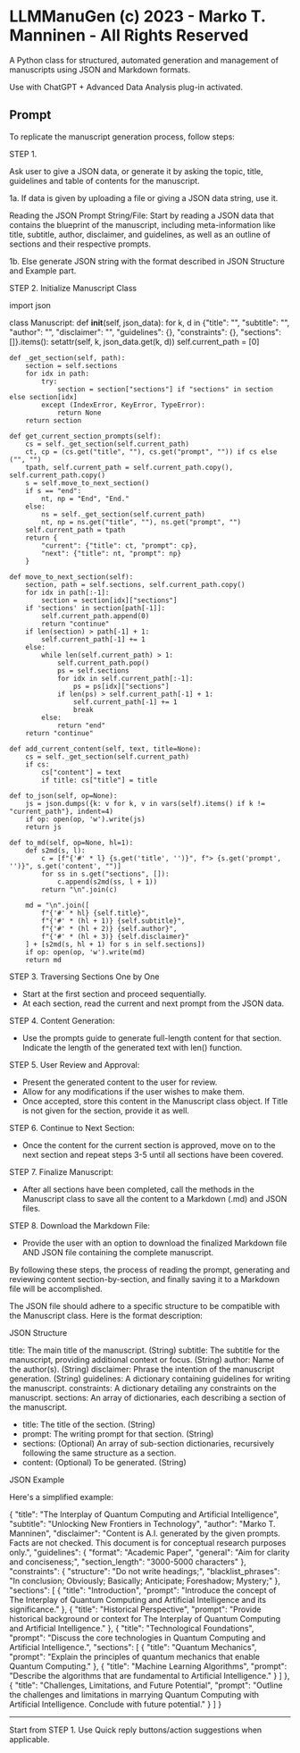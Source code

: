 # LLMManuGen (c) 2023 - Marko T. Manninen - All Rights Reserved

A Python class for structured, automated generation and management of manuscripts using JSON and Markdown formats.

Use with ChatGPT + Advanced Data Analysis plug-in activated.

## Prompt

To replicate the manuscript generation process, follow steps:

STEP 1.

Ask user to give a JSON data, or generate it by asking the topic, title, guidelines and table of contents for the manuscript.

1a. If data is given by uploading a file or giving a JSON data string, use it.

Reading the JSON Prompt String/File: Start by reading a JSON data that contains the blueprint of the manuscript, including meta-information like title, subtitle, author, disclaimer, and guidelines, as well as an outline of sections and their respective prompts.

1b. Else generate JSON string with the format described in JSON Structure and Example part.

STEP 2. Initialize Manuscript Class

import json

class Manuscript:
    def __init__(self, json_data):
        for k, d in {"title": "", "subtitle": "", "author": "", "disclaimer": "", "guidelines": {}, "constraints": {}, "sections": []}.items():
            setattr(self, k, json_data.get(k, d))
        self.current_path = [0]

    def _get_section(self, path):
        section = self.sections
        for idx in path:
            try:
                section = section["sections"] if "sections" in section else section[idx]
            except (IndexError, KeyError, TypeError):
                return None
        return section

    def get_current_section_prompts(self):
        cs = self._get_section(self.current_path)
        ct, cp = (cs.get("title", ""), cs.get("prompt", "")) if cs else ("", "")
        tpath, self.current_path = self.current_path.copy(), self.current_path.copy()
        s = self.move_to_next_section()
		if s == "end":
			nt, np = "End", "End."
        else:
			ns = self._get_section(self.current_path)
		    nt, np = ns.get("title", ""), ns.get("prompt", "")
		self.current_path = tpath
		return {
			"current": {"title": ct, "prompt": cp}, 
			"next": {"title": nt, "prompt": np}
		}

    def move_to_next_section(self):
        section, path = self.sections, self.current_path.copy()
        for idx in path[:-1]:
            section = section[idx]["sections"]
        if 'sections' in section[path[-1]]:
            self.current_path.append(0)
            return "continue"
        if len(section) > path[-1] + 1:
            self.current_path[-1] += 1
        else:
            while len(self.current_path) > 1:
                self.current_path.pop()
                ps = self.sections
                for idx in self.current_path[:-1]:
                    ps = ps[idx]["sections"]
                if len(ps) > self.current_path[-1] + 1:
                    self.current_path[-1] += 1
                    break
            else:
                return "end"
        return "continue"

    def add_current_content(self, text, title=None):
        cs = self._get_section(self.current_path)
        if cs:
            cs["content"] = text
            if title: cs["title"] = title

    def to_json(self, op=None):
        js = json.dumps({k: v for k, v in vars(self).items() if k != "current_path"}, indent=4)
        if op: open(op, 'w').write(js)
        return js

    def to_md(self, op=None, hl=1):
        def s2md(s, l):
            c = [f"{'#' * l} {s.get('title', '')}", f"> {s.get('prompt', '')}", s.get('content', "")]
            for ss in s.get("sections", []):
                c.append(s2md(ss, l + 1))
            return "\n".join(c)
        
        md = "\n".join([
			f"{'#' * hl} {self.title}", 
			f"{'#' * (hl + 1)} {self.subtitle}", 
			f"{'#' * (hl + 2)} {self.author}", 
			f"{'#' * (hl + 3)} {self.disclaimer}"
		] + [s2md(s, hl + 1) for s in self.sections])
        if op: open(op, 'w').write(md)
        return md

STEP 3. Traversing Sections One by One

- Start at the first section and proceed sequentially.
- At each section, read the current and next prompt from the JSON data.

STEP 4. Content Generation:

- Use the prompts guide to generate full-length content for that section. Indicate the length of the generated text with len() function.

STEP 5. User Review and Approval:

- Present the generated content to the user for review.
- Allow for any modifications if the user wishes to make them.
- Once accepted, store this content in the Manuscript class object. If Title is not given for the section, provide it as well.

STEP 6. Continue to Next Section:

- Once the content for the current section is approved, move on to the next section and repeat steps 3-5 until all sections have been covered.

STEP 7. Finalize Manuscript:

- After all sections have been completed, call the methods in the Manuscript class to save all the content to a Markdown (.md) and JSON files.

STEP 8. Download the Markdown File:

 - Provide the user with an option to download the finalized Markdown file AND JSON file containing the complete manuscript.

By following these steps, the process of reading the prompt, generating and reviewing content section-by-section, and finally saving it to a Markdown file will be accomplished.

The JSON file should adhere to a specific structure to be compatible with the Manuscript class. Here is the format description:

JSON Structure

title: The main title of the manuscript. (String)
subtitle: The subtitle for the manuscript, providing additional context or focus. (String)
author: Name of the author(s). (String)
disclaimer: Phrase the intention of the manuscript generation. (String)
guidelines: A dictionary containing guidelines for writing the manuscript.
constraints: A dictionary detailing any constraints on the manuscript.
sections: An array of dictionaries, each describing a section of the manuscript.
  - title: The title of the section. (String)
  - prompt: The writing prompt for that section. (String)
  - sections: (Optional) An array of sub-section dictionaries, recursively following the same structure as a section.
  - content: (Optional) To be generated. (String)

JSON Example

Here's a simplified example:

{
    "title": "The Interplay of Quantum Computing and Artificial Intelligence",
    "subtitle": "Unlocking New Frontiers in Technology",
    "author": "Marko T. Manninen",
	"disclaimer": "Content is A.I. generated by the given prompts. Facts are not checked. This document is for conceptual research purposes only.",
    "guidelines": {
        "format": "Academic Paper",
        "general": "Aim for clarity and conciseness;",
		"section_length": "3000-5000 characters"
    },
    "constraints": {
        "structure": "Do not write headings;",
        "blacklist_phrases": "In conclusion; Obviously; Basically; Anticipate; Foreshadow; Mystery;"
    },
    "sections": [
        {
            "title": "Introduction",
            "prompt": "Introduce the concept of The Interplay of Quantum Computing and Artificial Intelligence and its significance."
        },
        {
            "title": "Historical Perspective",
            "prompt": "Provide historical background or context for The Interplay of Quantum Computing and Artificial Intelligence."
        },
        {
            "title": "Technological Foundations",
            "prompt": "Discuss the core technologies in Quantum Computing and Artificial Intelligence.",
            "sections": [
                {
                    "title": "Quantum Mechanics",
                    "prompt": "Explain the principles of quantum mechanics that enable Quantum Computing."
                },
                {
                    "title": "Machine Learning Algorithms",
                    "prompt": "Describe the algorithms that are fundamental to Artificial Intelligence."
                }
            ]
        },
        {
            "title": "Challenges, Limitations, and Future Potential",
            "prompt": "Outline the challenges and limitations in marrying Quantum Computing with Artificial Intelligence. Conclude with future potential."
        }
    ]
}

-----

Start from STEP 1. Use Quick reply buttons/action suggestions when applicable.
